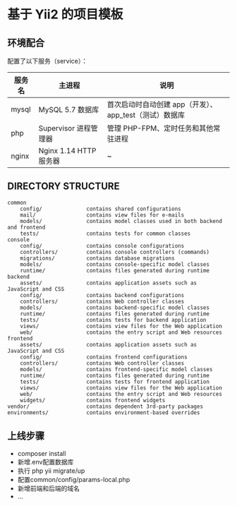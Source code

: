 # 基于 Yii2 的项目模板

## 环境配合

配置了以下服务（service）：

| 服务名 | 主进程 | 说明
| --- | --- | ---
| mysql | MySQL 5.7 数据库 | 首次启动时自动创建 app（开发）、app_test（测试）数据库
| php | Supervisor 进程管理器 | 管理 PHP-FPM、定时任务和其他常驻进程
| nginx | Nginx 1.14 HTTP 服务器 | ~ |

DIRECTORY STRUCTURE
-------------------

```
common
    config/              contains shared configurations
    mail/                contains view files for e-mails
    models/              contains model classes used in both backend and frontend
    tests/               contains tests for common classes    
console
    config/              contains console configurations
    controllers/         contains console controllers (commands)
    migrations/          contains database migrations
    models/              contains console-specific model classes
    runtime/             contains files generated during runtime
backend
    assets/              contains application assets such as JavaScript and CSS
    config/              contains backend configurations
    controllers/         contains Web controller classes
    models/              contains backend-specific model classes
    runtime/             contains files generated during runtime
    tests/               contains tests for backend application    
    views/               contains view files for the Web application
    web/                 contains the entry script and Web resources
frontend
    assets/              contains application assets such as JavaScript and CSS
    config/              contains frontend configurations
    controllers/         contains Web controller classes
    models/              contains frontend-specific model classes
    runtime/             contains files generated during runtime
    tests/               contains tests for frontend application
    views/               contains view files for the Web application
    web/                 contains the entry script and Web resources
    widgets/             contains frontend widgets
vendor/                  contains dependent 3rd-party packages
environments/            contains environment-based overrides
```

## 上线步骤

- composer install
- 新增.env配置数据库
- 执行 php yii migrate/up
- 配置common/config/params-local.php
 - 新增前端和后端的域名
 - ...
